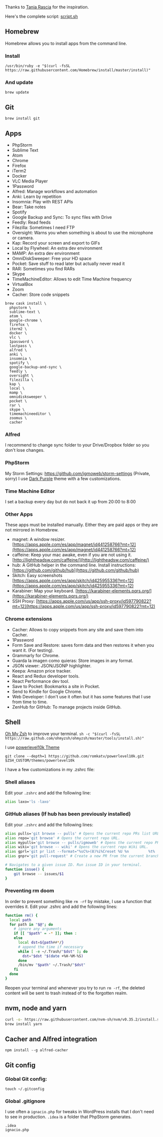 Thanks to [Tania Rascia](https://www.taniarascia.com/setting-up-a-brand-new-mac-for-development/) for the inspiration.

Here's the complete script: [script.sh](script.sh)

## Homebrew

Homebrew allows you to install apps from the command line.

### Install
`/usr/bin/ruby -e "$(curl -fsSL https://raw.githubusercontent.com/Homebrew/install/master/install)"`

### And update
`brew update`

## Git

```shell script
brew install git
```

## Apps

- PhpStorm
- Sublime Text
- Atom
- Chrome
- Firefox
- iTerm2
- Docker
- VLC Media Player
- 1Password
- Alfred: Manage workflows and automation
- Anki: Learn by repetition
- Insomnia: Play with REST APIs
- Bear: Take notes
- Spotify
- Google Backup and Sync: To sync files with Drive
- Feedly: Read feeds
- Filezilla: Sometimes I need FTP
- Oversight: Warns you when something is about to use the microphone or camera.
- Kap: Record your screen and export to GIFs
- Local by Flywheel: An extra dev environment
- MAMP: An extra dev environment
- OmniDiskSweeper: Free your HD space
- Pocket: Save stuff to read later but actually never read it
- RAR: Sometimes you find RARs
- Skype
- TimeMachineEditor: Allows to edit Time Machine frequency
- VirtualBox
- Zoom
- Cacher: Store code snippets

```shell script
brew cask install \
  phpstorm \
  sublime-text \
  atom \
  google-chrome \
  firefox \
  iterm2 \
  docker \
  vlc \
  1password \
  lastpass \ 
  alfred \
  anki \
  insomnia \
  spotify \
  google-backup-and-sync \
  feedly \
  oversight \
  filezilla \
  kap \
  local \
  mamp \
  omnidisksweeper \
  pocket \
  rar \
  skype \
  timemachineeditor \
  zoomus \
  cacher
```

### Alfred

I recommend to change sync folder to your Drive/Dropbox folder so you don't lose changes.

### PhpStorm
My Storm Settings: https://github.com/igmoweb/storm-settings (Private, sorry)
I use [Dark Purple](https://plugins.jetbrains.com/plugin/12100-dark-purple-theme) theme with a few customizations.

### Time Machine Editor

I set a backup every day but do not back it up from 20:00 to 8:00

### Other Apps
These apps must be installed manually. Either they are paid apps or they are not mirrored in Homebrew.

- magnet: A window resizer. [https://apps.apple.com/es/app/magnet/id441258766?mt=12](https://apps.apple.com/es/app/magnet/id441258766?mt=12)
- caffeine: Keep your mac awake, even if you are not using it. [http://lightheadsw.com/caffeine/](http://lightheadsw.com/caffeine/)
- hub: A GitHub helper in the command line. Install instructions: [https://github.com/github/hub](https://github.com/github/hub)
- Skitch: Easy screenshots [https://apps.apple.com/es/app/skitch/id425955336?mt=12](https://apps.apple.com/es/app/skitch/id425955336?mt=12)
- Karabiner: Map your keyboard. [https://karabiner-elements.pqrs.org/](https://karabiner-elements.pqrs.org/)
- SSH Proxy: [https://apps.apple.com/us/app/ssh-proxy/id597790822?mt=12](https://apps.apple.com/us/app/ssh-proxy/id597790822?mt=12)

### Chrome extensions

- Cacher: Allows to copy snippets from any site and save them into Cacher.
- 1Password
- Form Save and Restore: saves form data and then restores it when you want it. (For testing).
- Grammarly for Chrome.
- Guarda la imagen como quieras: Store images in any format.
- JSON viewer: JSON/JSONP highlighter.
- Keepa: Amazon price tracker.
- React and Redux developer tools.
- React Performance dev tool.
- Save to Pocket: Bookmarks a site in Pocket.
- Send to Kindle for Google Chrome.
- Web Developer: I don't use it often but it has some features that I use from time to time.
- ZenHub for GitHub: To  manage projects inside GitHub.

## Shell

[Oh My Zsh](https://ohmyz.sh/) to improve your terminal.
`sh -c "$(curl -fsSL https://raw.github.com/ohmyzsh/ohmyzsh/master/tools/install.sh)"`

I use [powerlevel10k Theme](https://github.com/romkatv/powerlevel10k)

`git clone --depth=1 https://github.com/romkatv/powerlevel10k.git $ZSH_CUSTOM/themes/powerlevel10k`

I have a few customizations in my .zshrc file:

### Shell aliases

Edit your `.zshrc` and add the following line:
```bash
alias laxo='ls -laxo'
```

### GitHub aliases (If hub has been previously installed)

Edit your `.zshrc` and add the following lines:
```bash
alias pulls='git browse -- pulls' # Opens the current repo PRs list URL.
alias repo='git browse' # Opens the current repo URL.
alias mypulls='git browse -- pulls/igmoweb' # Opens the current repo PRs list URL authored by me.
alias wiki='git browse -- wiki' # Opens the current repo Wiki URL.
alias gprl='git pr list --format="%sC%>(8)%i%Creset %U %n         %t%  l%n%n"' # Display a list of the current opened PRs with colors.
alias gnpr='git pull-request' # Create a new PR from the current branch to the default branch.

# Navigates to a given issue ID. Run issue ID in your terminal.
function issue() {
	git browse -- issues/$1
}
```

### Preventing rm doom

In order to prevent something like `rm -rf` by mistake, I use a function that overrides it. Edit your .zshrc and add the following lines:

```bash
function rm() {
  local path
  for path in "$@"; do
    # ignore any arguments
    if [[ "$path" = -* ]]; then :
    else
      local dst=${path##*/}
      # append the time if necessary
      while [ -e ~/.Trash/"$dst" ]; do
        dst="$dst "$(date +%H-%M-%S)
      done
      /bin/mv "$path" ~/.Trash/"$dst"
    fi
  done
}
```

Reopen your terminal and whenever you try to run `rm -rf`, the deleted content will be sent to trash instead of to the forgotten realm.

## nvm, node and yarn

```bash
curl -o- https://raw.githubusercontent.com/nvm-sh/nvm/v0.35.2/install.sh | bash
brew install yarn
```

## Cacher and Alfred integration
`npm install --g alfred-cacher`

## Git config

### Global Git config:
`touch ~/.gitconfig`

### Global .gitignore
I use often a `ignacio.php` for tweaks in WordPress installs that I don't need to see in production. `.idea` is a folder that PhpStorm generates.
```
.idea
ignacio.php
```



